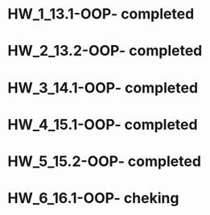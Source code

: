 # HW_1_13.1-OOP- completed
# HW_2_13.2-OOP- completed
# HW_3_14.1-OOP- completed
# HW_4_15.1-OOP- completed
# HW_5_15.2-OOP- completed
# HW_6_16.1-OOP- cheking

